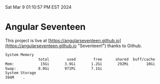 Sat Mar  9 01:10:57 PM EST 2024

# Angular Seventeen


This project is live at [https://angularseventeen.github.io](https://angularseventeen.github.io "Seventeen!") thanks to Github.

```bash
System Memory
               total        used        free      shared  buff/cache   available
Mem:            15Gi       3.9Gi       1.2Gi       292Mi        10Gi        11Gi
Swap:          8.0Gi       971Mi       7.1Gi
System Storage
394M	.
